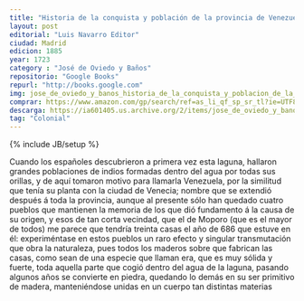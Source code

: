 ```yaml
---
title: "Historia de la conquista y población de la provincia de Venezuela"
layout: post
editorial: "Luis Navarro Editor"
ciudad: Madrid 
edicion: 1885
year: 1723
category : "José de Oviedo y Baños"
repositorio: "Google Books"
repurl: "http://books.google.com"
img: jose_de_oviedo_y_banos_historia_de_la_conquista_y_poblacion_de_la_provincia_de_venezuela_tomo_1_MOREL.jpg
comprar: https://www.amazon.com/gp/search/ref=as_li_qf_sp_sr_tl?ie=UTF8&tag=morelcoop-20&keywords=jose de oviedo y baños&index=aps&camp=1789&creative=9325&linkCode=ur2&linkId=774ebb03e66034774f16c9ab04274373
descarga: https://ia601405.us.archive.org/2/items/jose_de_oviedo_y_banos_historia_de_la_conquista_y_poblacion_de_la_provincia_de_venezuela_tomo_1_MOREL/jose_de_oviedo_y_banos_historia_de_la_conquista_y_poblacion_de_la_provincia_de_venezuela_tomo_1_MOREL.pdf
tag: "Colonial"
---
```

{% include JB/setup %}

Cuando los españoles descubrieron a primera vez esta laguna, hallaron grandes poblaciones de indios formadas dentro del agua por todas sus orillas, y de aquí tomaron motivo para llamarla Venezuela, por la similitud que tenía su planta con la ciudad de Venecia; nombre que se extendió después á toda la provincia, aunque al presente sólo han quedado cuatro pueblos que mantienen la memoria de los que dió fundamento á la causa de su origen, y esos de tan corta vecindad, que el de Moporo (que es el mayor de todos) me parece que tendría treinta casas el año de 686 que estuve en él: experiméntase en estos pueblos un raro efecto y singular transmutación que obra la naturaleza, pues todos los maderos sobre que fabrican las casas, como sean de una especie que llaman era, que es muy sólida y fuerte, toda aquella parte que cogió dentro del agua de la laguna, pasando algunos años se convierte en piedra, quedando lo demás en su ser primitivo de madera, manteniéndose unidas en un cuerpo tan distintas materias
